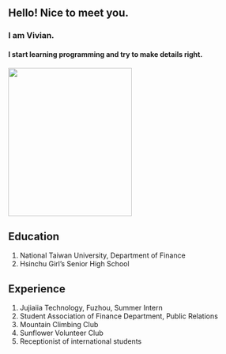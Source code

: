 
<html>
<head>
  <title>About Vivian</title>
</head>
<body>
 <h2> Hello! Nice to meet you.</h2>
 <h3>I am Vivian.
 <h4>I start learning programming and try to make details right.</h4>
<img src="https://scontent-tpe1-1.xx.fbcdn.net/v/t1.0-9/19554649_1508380409183733_6766870873577304080_n.jpg?oh=d2de900778c8228896986cbafbde77cd&oe=5AA25925" height="300" width="250" controls/>
 <h2>Education</h2>
  <ol>
   <li>National Taiwan University, Department of Finance</li>
   <li>Hsinchu Girl’s Senior High School</li>
  </ol>
 <h2>Experience</h2>
  <ol>
    <li>Jujiaiia Technology, Fuzhou, Summer Intern </li>
    <li>Student Association of Finance Department, Public Relations</li>
    <li>Mountain Climbing Club</li>
    <li>Sunflower Volunteer Club</li>  
    <li>Receptionist of international students</li>

 <body>

